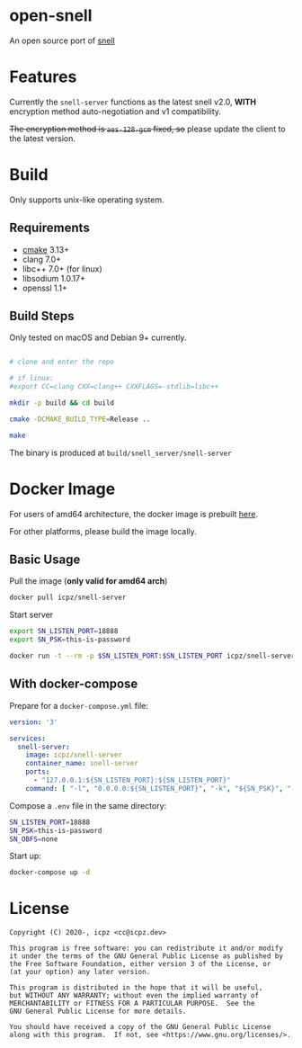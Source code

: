 # open-snell

An open source port of [snell](https://github.com/surge-networks/snell)

# Features

Currently the `snell-server` functions as the latest snell v2.0, **WITH** encryption method auto-negotiation and v1 compatibility.

~~The encryption method is `aes-128-gcm` fixed, so~~ please update the client to the latest version.

# Build

Only supports unix-like operating system.

## Requirements

+ [cmake](https://cmake.org) 3.13+
+ clang 7.0+
+ libc++ 7.0+ (for linux)
+ libsodium 1.0.17+
+ openssl 1.1+

## Build Steps

Only tested on macOS and Debian 9+ currently.

```bash

# clone and enter the repo

# if linux:
#export CC=clang CXX=clang++ CXXFLAGS=-stdlib=libc++

mkdir -p build && cd build

cmake -DCMAKE_BUILD_TYPE=Release ..

make

```

The binary is produced at `build/snell_server/snell-server`

# Docker Image

For users of amd64 architecture, the docker image is prebuilt [here](https://hub.docker.com/r/icpz/snell-server).

For other platforms, please build the image locally.

## Basic Usage

Pull the image (**only valid for amd64 arch**)

```bash
docker pull icpz/snell-server
```

Start server

```bash
export SN_LISTEN_PORT=18888
export SN_PSK=this-is-password

docker run -t --rm -p $SN_LISTEN_PORT:$SN_LISTEN_PORT icpz/snell-server -l 0.0.0.0:$SN_LISTEN_PORT -k "$SN_PSK" --obfs=tls
```

## With docker-compose

Prepare for a `docker-compose.yml` file:

```yaml
version: '3'

services:
  snell-server:
    image: icpz/snell-server
    container_name: snell-server
    ports:
      - "127.0.0.1:${SN_LISTEN_PORT}:${SN_LISTEN_PORT}"
    command: [ "-l", "0.0.0.0:${SN_LISTEN_PORT}", "-k", "${SN_PSK}", "--obfs", "${SN_OBFS}" ]
```

Compose a `.env` file in the same directory:

```bash
SN_LISTEN_PORT=18888
SN_PSK=this-is-password
SN_OBFS=none
```

Start up:

```bash
docker-compose up -d
```

# License

```
Copyright (C) 2020-, icpz <cc@icpz.dev>

This program is free software: you can redistribute it and/or modify
it under the terms of the GNU General Public License as published by
the Free Software Foundation, either version 3 of the License, or
(at your option) any later version.

This program is distributed in the hope that it will be useful,
but WITHOUT ANY WARRANTY; without even the implied warranty of
MERCHANTABILITY or FITNESS FOR A PARTICULAR PURPOSE.  See the
GNU General Public License for more details.

You should have received a copy of the GNU General Public License
along with this program.  If not, see <https://www.gnu.org/licenses/>.
```

